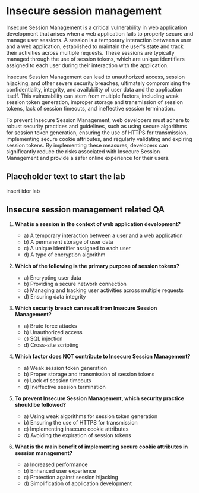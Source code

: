 # Insecure session management

Insecure Session Management is a critical vulnerability in web application development that arises when a web application fails to properly secure and manage user sessions. A session is a temporary interaction between a user and a web application, established to maintain the user's state and track their activities across multiple requests. These sessions are typically managed through the use of session tokens, which are unique identifiers assigned to each user during their interaction with the application.

Insecure Session Management can lead to unauthorized access, session hijacking, and other severe security breaches, ultimately compromising the confidentiality, integrity, and availability of user data and the application itself. This vulnerability can stem from multiple factors, including weak session token generation, improper storage and transmission of session tokens, lack of session timeouts, and ineffective session termination.

To prevent Insecure Session Management, web developers must adhere to robust security practices and guidelines, such as using secure algorithms for session token generation, ensuring the use of HTTPS for transmission, implementing secure cookie attributes, and regularly validating and expiring session tokens. By implementing these measures, developers can significantly reduce the risks associated with Insecure Session Management and provide a safer online experience for their users.

## Placeholder text to start the lab

insert idor lab

## Insecure session management related QA

1. **What is a session in the context of web application development?**
    - a) A temporary interaction between a user and a web application
    - b) A permanent storage of user data
    - c) A unique identifier assigned to each user
    - d) A type of encryption algorithm

2. **Which of the following is the primary purpose of session tokens?**
    - a) Encrypting user data
    - b) Providing a secure network connection
    - c) Managing and tracking user activities across multiple requests
    - d) Ensuring data integrity

3. **Which security breach can result from Insecure Session Management?**
    - a) Brute force attacks
    - b) Unauthorized access
    - c) SQL injection
    - d) Cross-site scripting

4. **Which factor does NOT contribute to Insecure Session Management?**
    - a) Weak session token generation
    - b) Proper storage and transmission of session tokens
    - c) Lack of session timeouts
    - d) Ineffective session termination

5. **To prevent Insecure Session Management, which security practice should be followed?**
    - a) Using weak algorithms for session token generation
    - b) Ensuring the use of HTTPS for transmission
    - c) Implementing insecure cookie attributes
    - d) Avoiding the expiration of session tokens

6. **What is the main benefit of implementing secure cookie attributes in session management?**
    - a) Increased performance
    - b) Enhanced user experience
    - c) Protection against session hijacking
    - d) Simplification of application development

